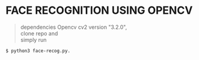 # FACE RECOGNITION USING OPENCV

>  dependencies Opencv cv2 version "3.2.0", <br>
>  clone repo and <br>
>  simply run <br>
```bash
$ python3 face-recog.py.
```
